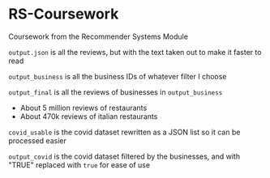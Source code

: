 # RS-Coursework

Coursework from the Recommender Systems Module

`output.json` is all the reviews, but with the text taken out to make it faster to read

`output_business` is all the business IDs of whatever filter I choose

`output_final` is all the reviews of businesses in `output_business`

- About 5 million reviews of restaurants
- About 470k reviews of italian restaurants

`covid_usable` is the covid dataset rewritten as a JSON list so it can be processed easier

`output_covid` is the covid dataset filtered by the businesses, and with "TRUE" replaced with `true` for ease of use
